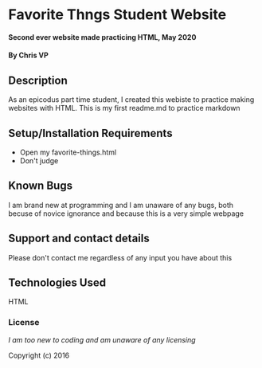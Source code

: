 # Favorite Thngs Student Website

#### Second ever website made practicing HTML, May 2020

#### By Chris VP

## Description

As an epicodus part time student, I created this webiste to practice making websites with HTML.  This is my first readme.md to practice markdown

## Setup/Installation Requirements

* Open my favorite-things.html
* Don't judge


## Known Bugs

I am brand new at programming and I am unaware of any bugs, both becuse of novice ignorance and because this is a very simple webpage

## Support and contact details

Please don't contact me regardless of any input you have about this

## Technologies Used

HTML

### License

*I am too new to coding and am unaware of any licensing*

Copyright (c) 2016 